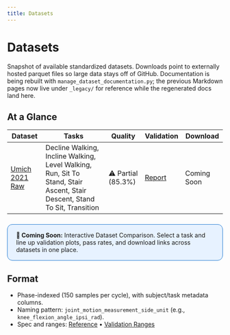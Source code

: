 ```yaml
---
title: Datasets
---
```


# Datasets

Snapshot of available standardized datasets. Downloads point to externally
hosted parquet files so large data stays off of GitHub. Documentation is being
rebuilt with `manage_dataset_documentation.py`; the previous Markdown pages now
live under `_legacy/` for reference while the regenerated docs land here.

## At a Glance

<!-- DATASET_TABLE_START -->
| Dataset | Tasks | Quality | Validation | Download |
|---------|-------|---------|------------|----------|
| [Umich 2021 Raw](um21.md) | Decline Walking, Incline Walking, Level Walking, Run, Sit To Stand, Stair Ascent, Stair Descent, Stand To Sit, Transition | ⚠️ Partial (85.3%) | [Report](um21_validation.md) | Coming Soon |
<!-- DATASET_TABLE_END -->

<div style="border: 1px solid #1f78d1; background: #e7f2ff; padding: 1rem 1.25rem; border-radius: 0.75rem; margin: 1.5rem 0;">
  <strong>🧭 Coming Soon:</strong> Interactive Dataset Comparison. Select a task and line up validation plots, pass rates, and download links across datasets in one place.
</div>

## Format

- Phase-indexed (150 samples per cycle), with subject/task metadata columns.
- Naming pattern: `joint_motion_measurement_side_unit` (e.g., `knee_flexion_angle_ipsi_rad`).
- Spec and ranges: [Reference](../reference/index.md) • [Validation Ranges](validation_ranges.md)
